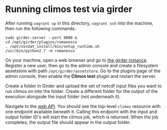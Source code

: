 # Running climos test via girder

After running `vagrant up` in this directory, `vagrant ssh` into the machine,
then run the following commands:

    sudo girder-server --port 9080 &
    cd /opt/girder/plugins/romanesco
    . /opt/uvcdat_install/bin/setup_runtime.sh
    /usr/bin/python2.7 -m romanesco

On your machine, open a web browser and go to [the girder instance](http://localhost:9080).
Register a new user, then go to the admin console and create a filesystem assetstore with path `/opt/girder/assetstore`. Go to the plugins page of the admin console, then enable the
**Climos test** plugin and restart the server.

Create a folder in Girder and upload the set of netcdf input files you want to run
climos on into the folder. Create a different folder for the output of the execution
alongside the input folder (not underneath it).

Navigate to the [web API](http://localhost:9080/api/v1). You should see the top-level
`climos` resource with one endpoint available beneath it. Calling this endpoint with
the input and output folder ID's will start the climos job, which is returned. When
the job completes, the output file should appear in the output folder.
